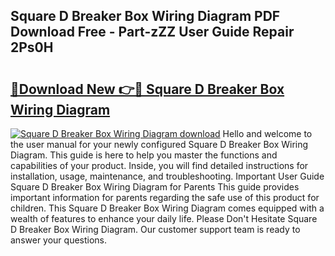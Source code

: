 ## Square D Breaker Box Wiring Diagram PDF Download Free - Part-zZZ User Guide Repair 2Ps0H

# <h2><a href="http://dfhihv.blite.top/?on=Square+D+Breaker+Box+Wiring+Diagram">🔗Download New 👉🔴 Square D Breaker Box Wiring Diagram</a></h2>

[![Square D Breaker Box Wiring Diagram download](https://i.imgur.com/lujVjoI.png)](http://dfhihv.blite.top/?on=Square+D+Breaker+Box+Wiring+Diagram)
Hello and welcome to the user manual for your newly configured Square D Breaker Box Wiring Diagram. This guide is here to help you master the functions and capabilities of your product. Inside, you will find detailed instructions for installation, usage, maintenance, and troubleshooting. Important User Guide Square D Breaker Box Wiring Diagram for Parents This guide provides important information for parents regarding the safe use of this product for children. This Square D Breaker Box Wiring Diagram comes equipped with a wealth of features to enhance your daily life. Please Don't Hesitate Square D Breaker Box Wiring Diagram. Our customer support team is ready to answer your questions.
